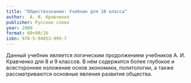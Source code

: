 ```yaml
---
title: "Обществознание: Учебник для 10 класса"
author:  А. И. Кравченко
publisher: Русское слово
year: 2000
format: 60×90/16
isbn: 978-5-94853-999-7
---
```


Данный учебник является логическим продолжением учебников А. И. Кравченко для 8 и 9 классов. В нём содержится более глубокое и всестороннее изложение основ экономики, политологии, а также рассматриваются основные явления развития общества.
